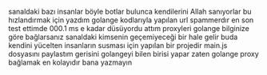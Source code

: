 sanaldaki bazı insanlar böyle botlar bulunca kendilerini Allah sanıyorlar bu hızlandırmak için yazdım golange kodlarıyla yapılan url spammerdır en son test ettimde 000.1 ms e kadar düsüyordu
attım proxyleri golange bilginize göre bağlarsanız sanaldaki kimsenin geçemiyeceği bir hale gelir buda kendini yücelten insanların susması için yapılan bir projedir main.js dosyasını paylastım gerisini golangeyi bilen birisi yapar zaten
golange proxy bağlamak en kolayıdır bana yazmayın 

